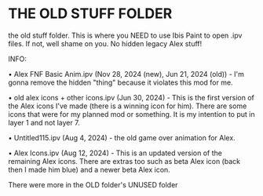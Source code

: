# THE OLD STUFF FOLDER
the old stuff folder. This is where you NEED to use Ibis Paint to open .ipv files. If not, well shame on you. No hidden legacy Alex stuff!

INFO:

• Alex FNF Basic Anim.ipv (Nov 28, 2024 (new), Jun 21, 2024 (old)) - I'm gonna remove the hidden "thing" because it violates this mod for me.

• old alex icons + other icons.ipv (Jun 30, 2024) - This is the first version of the Alex icons I've made (there is a winning icon for him). There are some icons that were for my planned mod or something. It is my intention to put in layer 1 and not layer 7.

• Untitled115.ipv (Aug 4, 2024) - the old game over animation for Alex.

• Alex Icons.ipv (Aug 12, 2024) - This is an updated version of the remaining Alex icons. There are extras too such as beta Alex icon (back then I made him blue) and a newer beta Alex icon.

There were more in the OLD folder's UNUSED folder
